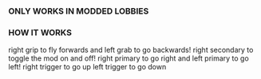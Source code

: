 ### ONLY WORKS IN MODDED LOBBIES





### HOW IT WORKS

right grip to fly forwards and left grab to go backwards!
right secondary to toggle the mod on and off!
right primary to go right and left primary to go left!
right trigger to go up left trigger to go down

